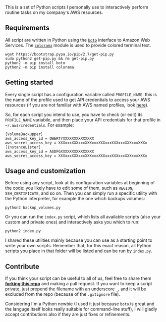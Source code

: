 
This is a set of Python scripts I personally use to interactively perform
routine tasks on my company's AWS resources.


Requirements
------------

All script are written in Python using the [`boto`][boto] interface to Amazon Web Services.
The [`colorama`][colorama] module is used to provide colored terminal text.

	wget https://bootstrap.pypa.io/pip/2.7/get-pip.py
	sudo python2 get-pip.py && rm get-pip.py
	python2 -m pip install boto
	python2 -m pip install colorama

[boto]: http://boto.readthedocs.org/en/latest/index.html
[colorama]: https://pypi.python.org/pypi/colorama/


Getting started
---------------

Every single script has a configuration variable called `PROFILE_NAME`: this
is the name of the profile used to get API credentials to access your AWS resources
(if you are not familiar with AWS named profiles, look [here][aws-profiles]).

[aws-profiles]: http://docs.aws.amazon.com/cli/latest/userguide/cli-chap-getting-started.html#cli-multiple-profiles

So, for each script you intend to use, you have to check (or edit) its `PROFILE_NAME`
variabile, and then place your API credentials for that profile in `~/.aws/credentials`.
For example:

	[VolumeBackupper]
	aws_access_key_id = QWERTYXXXXXXXXXXXXXX
	aws_secret_access_key = XXXxxxXXXxxxXXXxxxXXXxxxXXXxxxXXXxxxXXXx
	[InstanceLister]
	aws_access_key_id = ASDFGXXXXXXXXXXXXXXX
	aws_secret_access_key = XXXxxxXXXxxxXXXxxxXXXxxxXXXxxxXXXxxxXXXx


Usage and customization
-----------------------

Before using any script, look at its configuration variables at beginning
of the code: you likely have to edit some of them, such as `REGION`,
`SSH_CERTIFICATE`, and so on. Then you can simply run a specific utility 
with the Python interpreter, for example the one which backups volumes:

	python2 backup_volumes.py

Or you can run the `index.py` script, which lists all available
scripts (also your custom and private ones) and interactively asks you 
which to run:

	python2 index.py

I shared these utilities mainly because you can use as a starting point
to write your own scripts. Remember that, for this exact reason, all Python
scripts you place in that folder will be listed and can be run by `index.py`.


Contribute
----------

If you think your script can be useful to all of us, feel free to share them
[**forking this repo**][forking] and making a pull request. If you want to
keep a script private, just prepend the filename with an underscore `_`,
and it will be excluded from the repo (because of the `.gitignore` file).

[forking]: https://github.com/lorenzos/AWSInteractiveUtils/fork

Considering I'm a Python newbie (I used it just because `boto` is great and 
the languge itself looks really suitable for command-line stuff), I will gladly
accept contributions also if they are just fixes or refinements.

